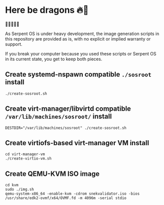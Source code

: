 # Here be dragons 🔥🐉

🚨🚧🚧🚧🚨

As Serpent OS is under heavy development, the image generation scripts in this repository are provided as is,
with no explicit or implied warranty or support.

If you break your computer because you used these scripts or Serpent OS in its current state, you get to keep both pieces.

## Create systemd-nspawn compatible `./sosroot` install

    ./create-sosroot.sh

## Create virt-manager/libvirtd compatible `/var/lib/machines/sosroot/` install

    DESTDIR="/var/lib/machines/sosroot" ./create-sosroot.sh

## Create virtiofs-based virt-manager VM install

    cd virt-manager-vm
    ./create-virtio-vm.sh

## Create QEMU-KVM ISO image

    cd kvm
    sudo ./img.sh
    qemu-system-x86_64 -enable-kvm -cdrom snekvalidator.iso -bios /usr/share/edk2-ovmf/x64/OVMF.fd -m 4096m -serial stdio
